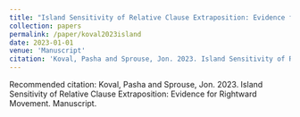 ```yaml
---
title: "Island Sensitivity of Relative Clause Extraposition: Evidence for Rightward Movement"
collection: papers
permalink: /paper/koval2023island
date: 2023-01-01
venue: 'Manuscript'
citation: 'Koval, Pasha and Sprouse, Jon. 2023. Island Sensitivity of Relative Clause Extraposition: Evidence for Rightward Movement. Manuscript.'
---
```

Recommended citation: Koval, Pasha and Sprouse, Jon. 2023. Island Sensitivity of Relative Clause Extraposition: Evidence for Rightward Movement. Manuscript.